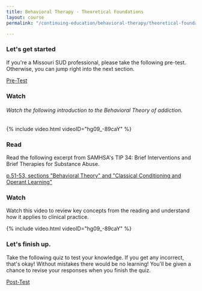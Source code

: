 ```yaml
---
title: Behavioral Therapy - Theoretical Foundations
layout: course
permalink: "/continuing-education/behavioral-therapy/theoretical-foundations/"

---
```

### Let's get started

If you're a Missouri SUD professional, please take the following pre-test. Otherwise, you can jump right into the next section. 

[Pre-Test](https://docs.google.com/forms/d/e/1FAIpQLSfIXKl38T1WX5Msq7G3qMIHVaC_n_Ysp2iZmdWOcP9pafwSwg/viewform?usp=sf_link)

### Watch

###### Watch the following introduction to the Behavioral Theory of addiction.

{% include video.html videoID="hg09_-89caY" %}

### Read

Read the following excerpt from SAMHSA's TIP 34: Brief Interventions and Brief Therapies for Substance Abuse.

[p.51-53, sections "Behavioral Theory" and "Classical Conditioning and Operant Learning"](https://store.samhsa.gov/system/files/sma12-3952.pdf#page=78)

### Watch

Watch this video to review key concepts from the reading and understand how it applies to clinical practice.

{% include video.html videoID="hg09_-89caY" %}

### Let's finish up.

Take the following quiz to test your knowledge. If you get any incorrect, that's okay! Without mistakes there would be no learning! You'll be given a chance to revise your responses when you finish the quiz.

[Post-Test](https://forms.gle/wY4d3bKCsPDt8KLe9)
